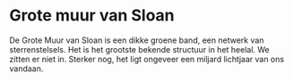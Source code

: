 # Grote muur van Sloan

De Grote Muur van Sloan is een dikke groene band, een netwerk van
sterrenstelsels. Het is het grootste bekende structuur in het heelal. We zitten
er niet in. Sterker nog, het ligt ongeveer een miljard lichtjaar van ons
vandaan.
